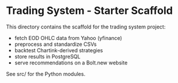 # Trading System - Starter Scaffold

This directory contains the scaffold for the trading system project:
- fetch EOD OHLC data from Yahoo (yfinance)
- preprocess and standardize CSVs
- backtest Chartink-derived strategies
- store results in PostgreSQL
- serve recommendations on a Bolt.new website

See src/ for the Python modules.
